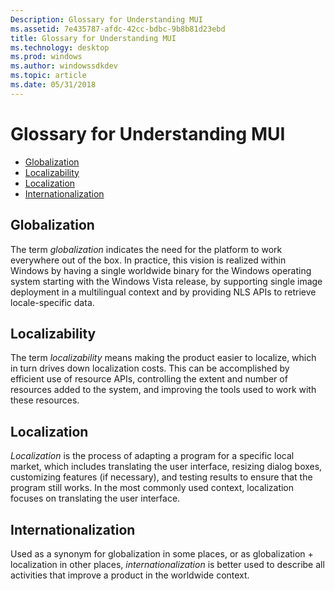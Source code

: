 ```yaml
---
Description: Glossary for Understanding MUI
ms.assetid: 7e435787-afdc-42cc-bdbc-9b8b81d23ebd
title: Glossary for Understanding MUI
ms.technology: desktop
ms.prod: windows
ms.author: windowssdkdev
ms.topic: article
ms.date: 05/31/2018
---
```


# Glossary for Understanding MUI

-   [Globalization](#globalization)
-   [Localizability](#localizability)
-   [Localization](#localization)
-   [Internationalization](#internationalization)

## Globalization

The term *globalization* indicates the need for the platform to work everywhere out of the box. In practice, this vision is realized within Windows by having a single worldwide binary for the Windows operating system starting with the Windows Vista release, by supporting single image deployment in a multilingual context and by providing NLS APIs to retrieve locale-specific data.

## Localizability

The term *localizability* means making the product easier to localize, which in turn drives down localization costs. This can be accomplished by efficient use of resource APIs, controlling the extent and number of resources added to the system, and improving the tools used to work with these resources.

## Localization

*Localization* is the process of adapting a program for a specific local market, which includes translating the user interface, resizing dialog boxes, customizing features (if necessary), and testing results to ensure that the program still works. In the most commonly used context, localization focuses on translating the user interface.

## Internationalization

Used as a synonym for globalization in some places, or as globalization + localization in other places, *internationalization* is better used to describe all activities that improve a product in the worldwide context.

 

 




